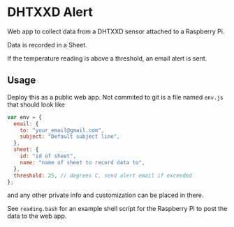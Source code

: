 # DHTXXD Alert

Web app to collect data from a DHTXXD sensor attached to a Raspberry Pi.

Data is recorded in a Sheet.

If the temperature reading is above a threshold, an email alert is sent.

## Usage

Deploy this as a public web app. Not commited to git is a file named `env.js`
that should look like

```js
var env = {
  email: {
    to: "your_email@gmail.com",
    subject: "Default subject line",
  },
  sheet: {
    id: "id of sheet",
    name: "name of sheet to record data to",
  },
  threshold: 25, // degrees C, send alert email if exceeded
};
```

and any other private info and customization can be placed in there.

See `reading.bash` for an example shell script for the Raspberry Pi to post the
data to the web app.
